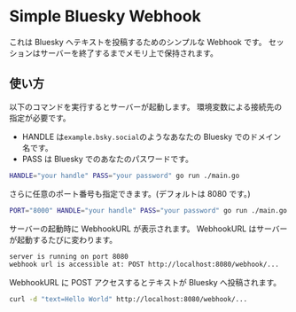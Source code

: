 # Simple Bluesky Webhook

これは Bluesky へテキストを投稿するためのシンプルな Webhook です。
セッションはサーバーを終了するまでメモリ上で保持されます。

## 使い方

以下のコマンドを実行するとサーバーが起動します。
環境変数による接続先の指定が必要です。

- HANDLE は`example.bsky.social`のようなあなたの Bluesky でのドメイン名です。
- PASS は Bluesky でのあなたのパスワードです。

```bash
HANDLE="your handle" PASS="your password" go run ./main.go
```

さらに任意のポート番号も指定できます。(デフォルトは 8080 です。)

```bash
PORT="8000" HANDLE="your handle" PASS="your password" go run ./main.go
```

サーバーの起動時に WebhookURL が表示されます。
WebhookURL はサーバーが起動するたびに変わります。

```txt
server is running on port 8080
webhook url is accessible at: POST http://localhost:8080/webhook/...
```

WebhookURL に POST アクセスするとテキストが Bluesky へ投稿されます。

```bash
curl -d "text=Hello World" http://localhost:8080/webhook/...
```
